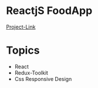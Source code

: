 
# ReactjS FoodApp
[Project-Link](https://helpful-pie-bd557f.netlify.app//)

# Topics
- React
- Redux-Toolkit
- Css Responsive Design

